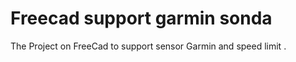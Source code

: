 # Freecad support garmin sonda
The Project on FreeCad to support sensor Garmin and speed limit . 



